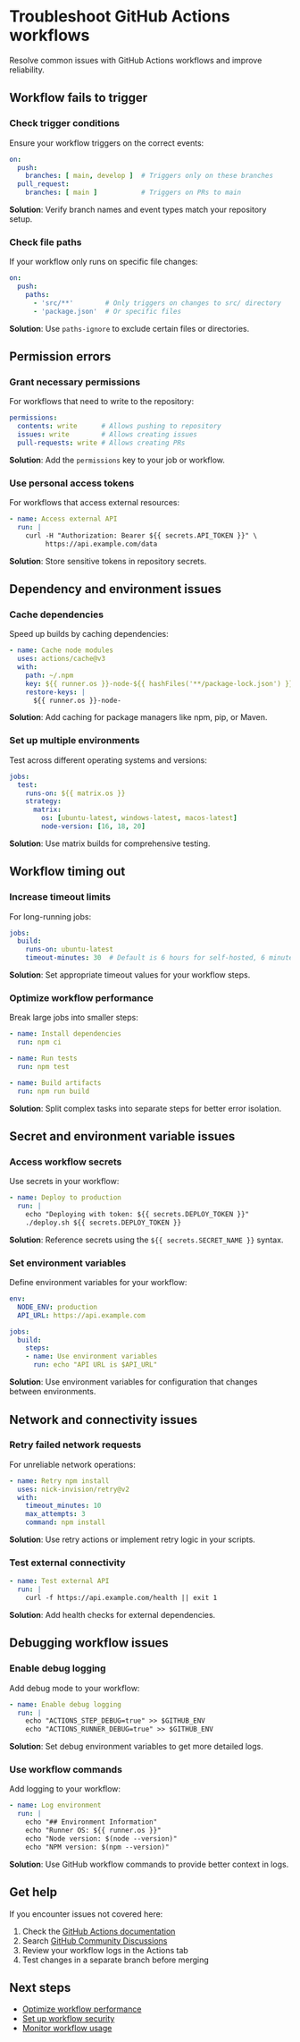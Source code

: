 # Troubleshoot GitHub Actions workflows

Resolve common issues with GitHub Actions workflows and improve reliability.

## Workflow fails to trigger

### Check trigger conditions

Ensure your workflow triggers on the correct events:

```yaml
on:
  push:
    branches: [ main, develop ]  # Triggers only on these branches
  pull_request:
    branches: [ main ]           # Triggers on PRs to main
```

**Solution**: Verify branch names and event types match your repository setup.

### Check file paths

If your workflow only runs on specific file changes:

```yaml
on:
  push:
    paths:
      - 'src/**'        # Only triggers on changes to src/ directory
      - 'package.json'  # Or specific files
```

**Solution**: Use `paths-ignore` to exclude certain files or directories.

## Permission errors

### Grant necessary permissions

For workflows that need to write to the repository:

```yaml
permissions:
  contents: write      # Allows pushing to repository
  issues: write        # Allows creating issues
  pull-requests: write # Allows creating PRs
```

**Solution**: Add the `permissions` key to your job or workflow.

### Use personal access tokens

For workflows that access external resources:

```yaml
- name: Access external API
  run: |
    curl -H "Authorization: Bearer ${{ secrets.API_TOKEN }}" \
         https://api.example.com/data
```

**Solution**: Store sensitive tokens in repository secrets.

## Dependency and environment issues

### Cache dependencies

Speed up builds by caching dependencies:

```yaml
- name: Cache node modules
  uses: actions/cache@v3
  with:
    path: ~/.npm
    key: ${{ runner.os }}-node-${{ hashFiles('**/package-lock.json') }}
    restore-keys: |
      ${{ runner.os }}-node-
```

**Solution**: Add caching for package managers like npm, pip, or Maven.

### Set up multiple environments

Test across different operating systems and versions:

```yaml
jobs:
  test:
    runs-on: ${{ matrix.os }}
    strategy:
      matrix:
        os: [ubuntu-latest, windows-latest, macos-latest]
        node-version: [16, 18, 20]
```

**Solution**: Use matrix builds for comprehensive testing.

## Workflow timing out

### Increase timeout limits

For long-running jobs:

```yaml
jobs:
  build:
    runs-on: ubuntu-latest
    timeout-minutes: 30  # Default is 6 hours for self-hosted, 6 minutes for GitHub-hosted
```

**Solution**: Set appropriate timeout values for your workflow steps.

### Optimize workflow performance

Break large jobs into smaller steps:

```yaml
- name: Install dependencies
  run: npm ci

- name: Run tests
  run: npm test

- name: Build artifacts
  run: npm run build
```

**Solution**: Split complex tasks into separate steps for better error isolation.

## Secret and environment variable issues

### Access workflow secrets

Use secrets in your workflow:

```yaml
- name: Deploy to production
  run: |
    echo "Deploying with token: ${{ secrets.DEPLOY_TOKEN }}"
    ./deploy.sh ${{ secrets.DEPLOY_TOKEN }}
```

**Solution**: Reference secrets using the `${{ secrets.SECRET_NAME }}` syntax.

### Set environment variables

Define environment variables for your workflow:

```yaml
env:
  NODE_ENV: production
  API_URL: https://api.example.com

jobs:
  build:
    steps:
    - name: Use environment variables
      run: echo "API URL is $API_URL"
```

**Solution**: Use environment variables for configuration that changes between environments.

## Network and connectivity issues

### Retry failed network requests

For unreliable network operations:

```yaml
- name: Retry npm install
  uses: nick-invision/retry@v2
  with:
    timeout_minutes: 10
    max_attempts: 3
    command: npm install
```

**Solution**: Use retry actions or implement retry logic in your scripts.

### Test external connectivity

```yaml
- name: Test external API
  run: |
    curl -f https://api.example.com/health || exit 1
```

**Solution**: Add health checks for external dependencies.

## Debugging workflow issues

### Enable debug logging

Add debug mode to your workflow:

```yaml
- name: Enable debug logging
  run: |
    echo "ACTIONS_STEP_DEBUG=true" >> $GITHUB_ENV
    echo "ACTIONS_RUNNER_DEBUG=true" >> $GITHUB_ENV
```

**Solution**: Set debug environment variables to get more detailed logs.

### Use workflow commands

Add logging to your workflow:

```yaml
- name: Log environment
  run: |
    echo "## Environment Information"
    echo "Runner OS: ${{ runner.os }}"
    echo "Node version: $(node --version)"
    echo "NPM version: $(npm --version)"
```

**Solution**: Use GitHub workflow commands to provide better context in logs.

## Get help

If you encounter issues not covered here:

1. Check the [GitHub Actions documentation](https://docs.github.com/en/actions)
2. Search [GitHub Community Discussions](https://github.community/c/code-to-cloud/github-actions/41)
3. Review your workflow logs in the Actions tab
4. Test changes in a separate branch before merging

## Next steps

- [Optimize workflow performance](summary.md#performance-optimization)
- [Set up workflow security](summary.md#security-considerations)
- [Monitor workflow usage](summary.md#monitoring-and-alerts)
